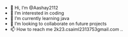 - 👋 Hi, I’m @Aashay2112
- 👀 I’m interested in coding
- 🌱 I’m currently learning java 
- 💞️ I’m looking to collaborate on future projects 
- 📫 How to reach me 2k23.csaiml2313753gmail.com
..

<!---
Aashay2112/Aashay2112 is a ✨ special ✨ repository because its `README.md` (this file) appears on your GitHub profile.
You can click the Preview link to take a look at your changes.
--->
